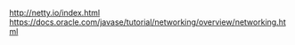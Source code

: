 http://netty.io/index.html
https://docs.oracle.com/javase/tutorial/networking/overview/networking.html
